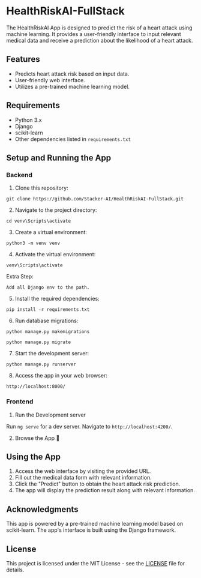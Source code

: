 # HealthRiskAI-FullStack

The HealthRiskAI App is designed to predict the risk of a heart attack using machine learning. It provides a user-friendly interface to input relevant medical data and receive a prediction about the likelihood of a heart attack.

## Features

- Predicts heart attack risk based on input data.
- User-friendly web interface.
- Utilizes a pre-trained machine learning model.

## Requirements

- Python 3.x
- Django
- scikit-learn
- Other dependencies listed in `requirements.txt`

## Setup and Running the App

### Backend

1. Clone this repository:
  ```
git clone https://github.com/Stacker-AI/HealthRiskAI-FullStack.git
  ```
2. Navigate to the project directory:
  ```
cd venv\Scripts\activate
  ```
3. Create a virtual environment:
  ```
python3 -m venv venv
  ```
4. Activate the virtual environment:
  ```
venv\Scripts\activate
  ```
Extra Step: 
  ```
Add all Django env to the path.
  ```
5. Install the required dependencies:
  ```
pip install -r requirements.txt
  ```
6. Run database migrations:
  ```
python manage.py makemigrations

python manage.py migrate
  ```
7. Start the development server:
  ```
python manage.py runserver
  ```
8. Access the app in your web browser:
  ```
http://localhost:8000/
  ```

### Frontend

1. Run the Development server

Run `ng serve` for a dev server. Navigate to `http://localhost:4200/`.

2. Browse the App 🙂

## Using the App

1. Access the web interface by visiting the provided URL.
2. Fill out the medical data form with relevant information.
3. Click the "Predict" button to obtain the heart attack risk prediction.
4. The app will display the prediction result along with relevant information.

## Acknowledgments

This app is powered by a pre-trained machine learning model based on scikit-learn. The app's interface is built using the Django framework.

## License

This project is licensed under the MIT License - see the [LICENSE](LICENSE) file for details.
